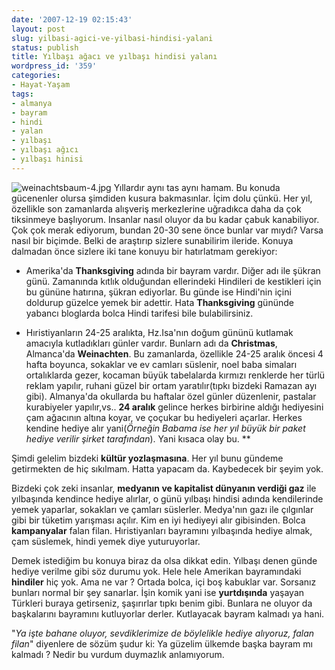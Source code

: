 ```yaml
---
date: '2007-12-19 02:15:43'
layout: post
slug: yilbasi-agici-ve-yilbasi-hindisi-yalani
status: publish
title: Yılbaşı ağacı ve yılbaşı hindisi yalanı
wordpress_id: '359'
categories:
- Hayat-Yaşam
tags:
- almanya
- bayram
- hindi
- yalan
- yılbaşı
- yılbaşı ağıcı
- yılbaşı hinisi
---
```


![weinachtsbaum-4.jpg](http://blog.arsln.org/image/weinachtsbaum-4.jpg) Yıllardır aynı tas aynı hamam. Bu konuda gücenenler olursa şimdiden kusura bakmasınlar. İçim dolu çünkü. Her yıl, özellikle son zamanlarda alışveriş merkezlerine uğradıkca daha da çok tiksinmeye başlıyorum. Insanlar nasıl oluyor da bu kadar çabuk kanabiliyor. Çok çok merak ediyorum, bundan 20-30 sene önce bunlar var mıydı? Varsa nasıl bir biçimde. Belki de araştırıp sizlere sunabilirim ileride. Konuya dalmadan önce sizlere iki tane konuyu bir hatırlatmam gerekiyor:




	
  * Amerika'da **Thanksgiving** adında bir bayram vardır. Diğer adı ile şükran günü. Zamanında kıtlık olduğundan ellerindeki Hindileri de kestikleri için bu gününe hatırına, şükran ediyorlar. Bu günde ise Hindi'nin içini doldurup güzelce yemek bir adettir. Hata **Thanksgiving** gününde yabancı bloglarda bolca Hindi tarifesi bile bulabilirsiniz.



	
  * Hıristiyanların 24-25 aralıkta, Hz.Isa'nın doğum gününü kutlamak amacıyla kutladıkları günler vardır. Bunlarn adı da **Christmas**, Almanca'da **Weinachten**. Bu zamanlarda, özellikle 24-25 aralık öncesi 4 hafta boyunca, sokaklar ve ev camları süslenir, noel baba simaları ortalıklarda gezer, kocaman büyük tabelalarda kırmızı renklerde her türlü reklam yapılır, ruhani güzel bir ortam yaratılır(tıpkı bizdeki Ramazan ayı gibi). Almanya'da okullarda bu haftalar özel günler düzenlenir, pastalar kurabiyeler yapılır,vs.. **24 aralık** gelince herkes birbirine aldığı hediyesini çam ağacının altına koyar, ve çoçukar bu hediyeleri açarlar. Herkes kendine hediye alır yani(_Örneğin Babama ise her yıl büyük bir paket hediye verilir şirket tarafından_). Yani kısaca olay bu. **





Şimdi gelelim bizdeki **kültür yozlaşmasına**. Her yıl bunu gündeme getirmekten de hiç sıkılmam. Hatta yapacam da. Kaybedecek bir şeyim yok. 

Bizdeki çok zeki insanlar, **medyanın ve kapitalist dünyanın verdiği gaz** ile yılbaşında kendince hediye alırlar, o günü yılbaşı hindisi adında kendilerinde yemek yaparlar, sokakları ve çamları süslerler. Medya'nın gazı ile çılgınlar gibi bir tüketim yarışması açılır. Kim en iyi hediyeyi alır gibisinden. Bolca **kampanyalar** falan filan. Hıristiyanları bayramını yılbaşında hediye almak, çam süslemek, hindi yemek diye yuturuyorlar. 

Demek istediğim bu konuya biraz da olsa dikkat edin. Yılbaşı denen günde hediye verilme gibi söz durumu yok. Hele hele Amerikan bayramındaki **hindiler** hiç yok. Ama ne var ? Ortada bolca, içi boş kabuklar var. Sorsanız bunları normal bir şey sanarlar. İşin komik yani ise **yurtdışında** yaşayan Türkleri buraya getirseniz, şaşırırlar tıpkı benim gibi. Bunlara ne oluyor da başkalarını bayramını kutluyorlar derler. Kutlayacak bayram kalmadı ya hani. 

"_Ya işte bahane oluyor, sevdiklerimize de böylelikle hediye alıyoruz, falan filan_" diyenlere de sözüm şudur ki: Ya güzelim ülkemde başka bayram mı kalmadı ? Nedir bu vurdum duymazlık anlamıyorum. 




